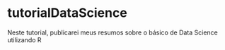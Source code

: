 # tutorialDataScience
Neste tutorial, publicarei meus resumos sobre o básico de Data Science utilizando R
